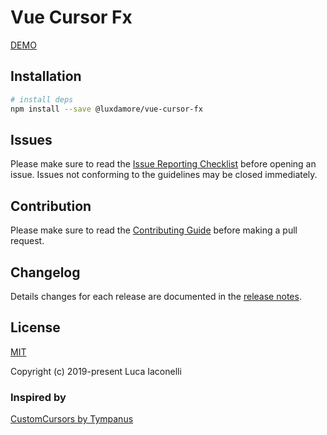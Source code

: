 # Vue Cursor Fx

[DEMO](https://luxdamore.github.io/vue-cursor-fx)

## Installation

``` bash
# install deps
npm install --save @luxdamore/vue-cursor-fx
```

## Issues

Please make sure to read the [Issue Reporting Checklist](https://github.com/LuXDAmore/vue-cursor-fx/blob/master/.github/ISSUE_TEMPLATE/bug_report.md) before opening an issue. Issues not conforming to the guidelines may be closed immediately.

## Contribution

Please make sure to read the [Contributing Guide](https://github.com/LuXDAmore/vue-cursor-fx/blob/master/.github/ISSUE_TEMPLATE/feature_request.md) before making a pull request.

## Changelog

Details changes for each release are documented in the [release notes](https://github.com/LuXDAmore/vue-cursor-fx/blob/master/CHANGELOG.md).

## License

[MIT](http://opensource.org/licenses/MIT)

Copyright (c) 2019-present Luca Iaconelli

### Inspired by

[CustomCursors by Tympanus](https://tympanus.net/Tutorials/CustomCursors/index3.html)
